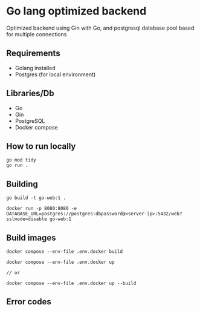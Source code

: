 # Go lang optimized backend

Optimized backend using Gin with Go, and postgresql database pool based for multiple connections

## Requirements

* Golang installed
* Postgres (for local environment)

## Libraries/Db

* Go
* Gin
* PostgreSQL
* Docker compose

## How to run locally

```
go mod tidy
go run .
```

## Building

```
go build -t go-web:1 .

docker run -p 8080:8080 -e DATABASE_URL=postgres://postgres:dbpassword@<server-ip>:5432/web?sslmode=disable go-web:1
```


## Build images
```
docker compose --env-file .env.docker build

docker compose --env-file .env.docker up

// or

docker compose --env-file .env.docker up --build
```

## Error codes


